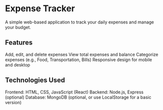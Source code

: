 # Expense Tracker
A simple web-based application to track your daily expenses and manage your budget.

## Features
Add, edit, and delete expenses
View total expenses and balance
Categorize expenses (e.g., Food, Transportation, Bills)
Responsive design for mobile and desktop

## Technologies Used
Frontend: HTML, CSS, JavaScript (React)
Backend: Node.js, Express (optional)
Database: MongoDB (optional, or use LocalStorage for a basic version)